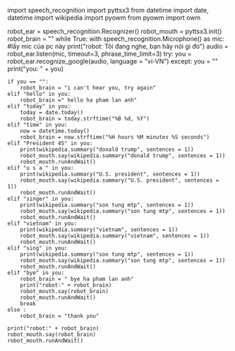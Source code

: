 import  speech_recognition 
import pyttsx3
from datetime import date, datetime
import wikipedia
import pyowm
from pyowm import owm

robot_ear = speech_recognition.Recognizer()
robot_mouth = pyttsx3.init()
robot_brain = ""
while True:
	with speech_recognition.Microphone() as mic: #lấy mic của pc này
		print("robot: Tôi đang nghe, bạn hãy nói gì đó")
		audio = robot_ear.listen(mic, timeout=3, phrase_time_limit=3)
	try:
		you = robot_ear.recognize_google(audio, language = "vi-VN") 
	except:
		you = ""
	print("you: " + you) 

	if you == "":
		robot_brain = "i can't hear you, try again"
	elif "hello" in you:
		robot_brain =" hello ha pham lan anh"
	elif "today" in you:
		today = date.today()
		robot_brain = today.strftime("%B %d, %Y")
	elif "time" in you:
		now = datetime.today()
		robot_brain = now.strftime("%H hours %M minutes %S seconds")
	elif "President 45" in you:
		print(wikipedia.summary("donald trump", sentences = 1))
		robot_mouth.say(wikipedia.summary("donald trump", sentences = 1))	
		robot_mouth.runAndWait()
	elif "u s a " in you:
		print(wikipedia.summary("U.S. president", sentences = 1))
		robot_mouth.say(wikipedia.summary("U.S. president", sentences = 1))	
		robot_mouth.runAndWait()
	elif "singer" in you:
		print(wikipedia.summary("son tung mtp", sentences = 1))
		robot_mouth.say(wikipedia.summary("son tung mtp", sentences = 1))	
		robot_mouth.runAndWait()
	elif "vietnam" in you:
		print(wikipedia.summary("vietnam", sentences = 1))
		robot_mouth.say(wikipedia.summary("vietnam", sentences = 1))	
		robot_mouth.runAndWait()
	elif "sing" in you:
		print(wikipedia.summary("son tung mtp", sentences = 1))
		robot_mouth.say(wikipedia.summary("son tung mtp", sentences = 1))	
		robot_mouth.runAndWait()
	elif "bye" in you:
		robot_brain = " bye ha pham lan anh"
		print("robot:" + robot_brain)
		robot_mouth.say(robot_brain)
		robot_mouth.runAndWait()
		break
	else :
		robot_brain = "thank you"

	print("robot:" + robot_brain)
	robot_mouth.say(robot_brain)
	robot_mouth.runAndWait()
